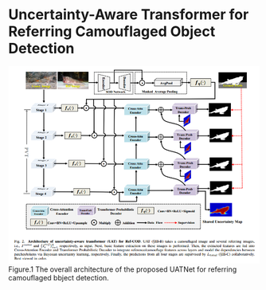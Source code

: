 # Uncertainty-Aware Transformer for Referring Camouflaged Object Detection

![image](figs/UATNet.png)  
   Figure.1 The overall architecture of the proposed UATNet for referring camouflaged bbject detection. 
